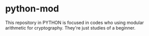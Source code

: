 # python-mod
This repository in PYTHON is focused in codes who using modular arithmetic for cryptography. They're just studies of a beginner.
